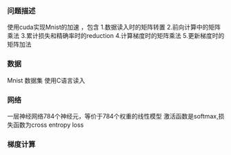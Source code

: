 ### 问题描述
使用cuda实现Mnist的加速 ，包含
1.数据读入时的矩阵转置
2.前向计算中的矩阵乘法
3.累计损失和精确率时的reduction
4.计算梯度时的矩阵乘法
5.更新梯度时的矩阵加法

### 数据
Mnist 数据集
使用C语言读入

### 网络
一层神经网络784个神经元，等价于784个权重的线性模型
激活函数是softmax,损失函数为cross entropy loss

### 梯度计算

